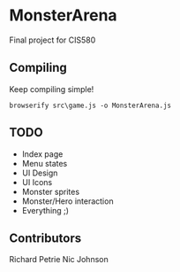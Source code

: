 # MonsterArena

Final project for CIS580

## Compiling

Keep compiling simple!

```browserify src\game.js -o MonsterArena.js```

## TODO

* Index page
* Menu states
* UI Design
* UI Icons
* Monster sprites
* Monster/Hero interaction
* Everything ;)

## Contributors

Richard Petrie
Nic Johnson
